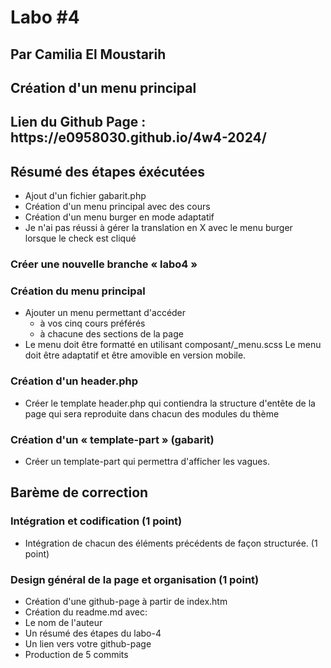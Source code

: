# Labo #4
## Par Camilia El Moustarih
## Création d'un menu principal 

<h2>Lien du Github Page : https://e0958030.github.io/4w4-2024/</h2>

## Résumé des étapes éxécutées
- Ajout d'un fichier gabarit.php
- Création d'un menu principal avec des cours
- Création d'un menu burger en mode adaptatif
- Je n'ai pas réussi à gérer la translation en X avec le menu burger lorsque le check est cliqué

### Créer une nouvelle branche « labo4 »
### Création du menu principal
- Ajouter un menu permettant d'accéder
    -  à vos cinq cours préférés
    -  à chacune des sections de la page
- Le menu doit être formatté en utilisant 
  composant/_menu.scss
  Le menu doit être adaptatif et être amovible en version mobile.

### Création d'un header.php
- Créer le template header.php qui contiendra la structure d'entête de la page qui sera reproduite dans chacun des modules du thème

### Création d'un « template-part » (gabarit)
- Créer un template-part qui permettra d'afficher les vagues.

## Barème de correction
### Intégration et codification (1 point)
- Intégration de chacun des éléments précédents de façon structurée. (1 point)

### Design général de la page et organisation (1 point)
- Création d'une github-page à partir de index.htm
- Création du readme.md avec:
 - Le nom de l'auteur
 - Un résumé des étapes du labo-4
 - Un lien vers votre github-page
- Production de 5 commits












